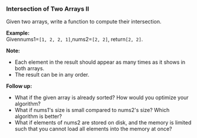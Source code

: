 

### Intersection of Two Arrays II

Given two arrays, write a function to compute their intersection.

**Example:**  
Givennums1=`[1, 2, 2, 1]`,nums2=`[2, 2]`, return`[2, 2]`.

**Note:**

* Each element in the result should appear as many times as it shows in both arrays.
* The result can be in any order.



**Follow up:**

* What if the given array is already sorted? How would you optimize your algorithm?
* What if nums1's size is small compared to nums2's size? Which algorithm is better?
* What if elements of nums2 are stored on disk, and the memory is limited such that you cannot load all elements into the memory at once?



